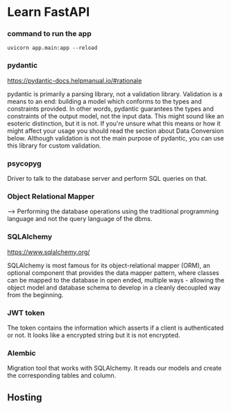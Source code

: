 # Learn FastAPI

### command to run the app

`uvicorn app.main:app --reload`


### pydantic

<https://pydantic-docs.helpmanual.io/#rationale>

pydantic is primarily a parsing library, not a validation library. Validation is a means to an end: building a model which conforms to the types and constraints provided.
In other words, pydantic guarantees the types and constraints of the output model, not the input data.
This might sound like an esoteric distinction, but it is not. If you're unsure what this means or how it might affect your usage you should read the section about Data Conversion below.
Although validation is not the main purpose of pydantic, you can use this library for custom validation.

### psycopyg
Driver to talk to the database server and perform SQL queries on that.

### Object Relational Mapper

--> Performing the database operations using the traditional programming language and not the query language of the dbms.

### SQLAlchemy
<https://www.sqlalchemy.org/>

SQLAlchemy is most famous for its object-relational mapper (ORM), an optional component that provides the data mapper pattern, where classes can be mapped to the database in open ended, multiple ways - allowing the object model and database schema to develop in a cleanly decoupled way from the beginning.

### JWT token
The token contains the information which asserts if a client is authenticated or not.
It looks like a encrypted string but it is not encrypted.


### Alembic
Migration tool that works with SQLAlchemy. It reads our models and create the corresponding tables and column.

## Hosting
